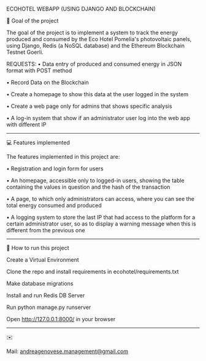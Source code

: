 ECOHOTEL WEBAPP (USING DJANGO AND BLOCKCHAIN)

🚀 Goal of the project

The goal of the project is to implement a system to track the energy produced and consumed by the Eco Hotel Pomelia's photovoltaic panels, using Django, Redis (a NoSQL database) and the Ethereum Blockchain Testnet Goerli.

REQUESTS:
•	Data entry of produced and consumed energy in JSON format with POST method

•	Record Data on the Blockchain

•	Create a homepage to show this data at the user logged in the system

•	Create a web page only for admins that shows specific analysis

•	A log-in system that show if an administrator user log into the web app with different IP

________________________________________

💻 Features implemented

The features implemented in this project are:

•	Registration and login form for users

•	An homepage, accessible only to logged-in users, showing the table containing the values in question and the hash of the transaction

•	A page, to which only administrators can access, where you can see the total energy consumed and produced

•	A logging system to store the last IP that had access to the platform for a certain administrator user, so as to display a warning message when this is different from the previous one

________________________________________
🔎 How to run this project

Create a Virtual Environment

Clone the repo and install requirements in ecohotel/requirements.txt

Make database migrations

Install and run Redis DB Server

Run python manage.py runserver

Open http://127.0.0.1:8000/ in your browser

________________________________________
✉️

Mail: andreagenovese.management@gmail.com


